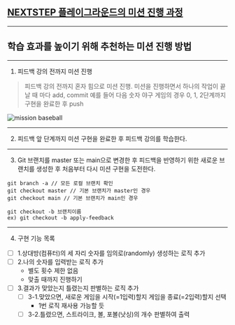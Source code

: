 ## [NEXTSTEP 플레이그라운드의 미션 진행 과정](https://github.com/next-step/nextstep-docs/blob/master/playground/README.md)

---
## 학습 효과를 높이기 위해 추천하는 미션 진행 방법

---
1. 피드백 강의 전까지 미션 진행 
> 피드백 강의 전까지 혼자 힘으로 미션 진행. 미션을 진행하면서 하나의 작업이 끝날 때 마다 add, commit
> 예를 들어 다음 숫자 야구 게임의 경우 0, 1, 2단계까지 구현을 완료한 후 push

![mission baseball](https://raw.githubusercontent.com/next-step/nextstep-docs/master/playground/images/mission_baseball.png)

---
2. 피드백 앞 단계까지 미션 구현을 완료한 후 피드백 강의를 학습한다.

---
3. Git 브랜치를 master 또는 main으로 변경한 후 피드백을 반영하기 위한 새로운 브랜치를 생성한 후 처음부터 다시 미션 구현을 도전한다.

```
git branch -a // 모든 로컬 브랜치 확인
git checkout master // 기본 브랜치가 master인 경우
git checkout main // 기본 브랜치가 main인 경우

git checkout -b 브랜치이름
ex) git checkout -b apply-feedback
```

---
4. 구현 기능 목록

- [ ] 1.상대방(컴퓨터)의 세 자리 숫자를 임의로(randomly) 생성하는 로직 추가
- [ ] 2.나의 숫자를 입력받는 로직 추가
  - 별도 횟수 제한 없음
  - 맞출 때까지 진행하기
- [ ] 3.결과가 맞았는지 틀렸는지 판별하는 로직 추가 
  - [ ] 3-1.맞았으면, 새로운 게임을 시작(=1입력)할지 게임을 종료(=2입력)할지 선택
    - 1번 로직 재사용 가능할 듯
  - [ ] 3-2.틀렸으면, 스트라이크, 볼, 포볼(낫싱)의 개수 판별하여 출력